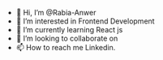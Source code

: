 - 👋 Hi, I’m @Rabia-Anwer
- 👀 I’m interested in Frontend Development
- 🌱 I’m currently learning React js
- 💞️ I’m looking to collaborate on 
- 📫 How to reach me Linkedin.

<!---
Rabia-Anwer/Rabia-Anwer is a ✨ special ✨ repository because its `README.md` (this file) appears on your GitHub profile.
You can click the Preview link to take a look at your changes.
--->
